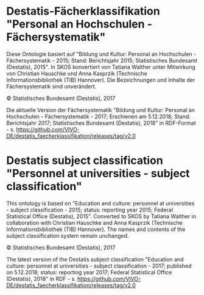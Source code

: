 # Destatis-Fächerklassifikation "Personal an Hochschulen - Fächersystematik"

Diese Ontologie basiert auf "Bildung und Kultur: Personal an Hochschulen - Fächersystematik - 2015; Stand: Berichtsjahr 2015; Statistisches Bundesamt (Destatis), 2015".
In SKOS konvertiert von Tatiana Walther unter Mitwirkung von Christian Hauschke und Anna Kasprzik (Technische Informationsbibliothek (TIB) Hannover). Die Bezeichnungen und Inhalte der Fächersystematik sind unverändert.

© Statistisches Bundesamt (Destatis), 2017

Die aktuelle Version der Fächersystematik "Bildung und Kultur: Personal an Hochschulen - Fächersystematik - 2017; Erschienen am 5.12.2018; Stand: Berichtsjahr 2017; Statistisches Bundesamt (Destatis), 2018" in RDF-Format - s. https://github.com/VIVO-DE/destatis_faecherklassifikation/releases/tag/v2.0 

# Destatis subject classification "Personnel at universities - subject classification"

This ontology is based on "Education and culture: personnel at universities - subject classification - 2015; status: reporting year 2015; Federal Statistical Office (Destatis), 2015".
Converted to SKOS by Tatiana Walther in collaboration with Christian Hauschke and Anna Kasprzik (Technische Informationsbibliothek (TIB) Hannover). The names and contents of the subject classification system remain unchanged.

© Statistisches Bundesamt (Destatis), 2017

The latest version of the Destatis subject classification "Education and culture: personnel at universities - subject classification - 2017; published on 5.12.2018; status: reporting year 2017; Federal Statistical Office (Destatis), 2018" in RDF - s. https://github.com/VIVO-DE/destatis_faecherklassifikation/releases/tag/v2.0
